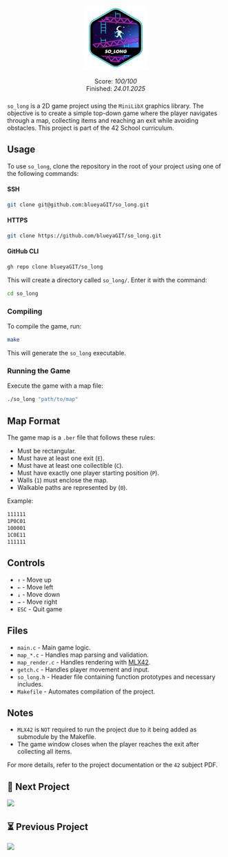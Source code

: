 <p align="center">
  <img src="https://github.com/blueyaGIT/blueyaGIT/blob/master/42_badges/so_longe.png?raw=true" alt="so_long"/>
</p>

<p align="center">
  Score: <i>100/100</i><br>
  Finished: <i>24.01.2025</i><br>
</p>

###

`so_long` is a 2D game project using the `MiniLibX` graphics library. The objective is to create a simple top-down game where the player navigates through a map, collecting items and reaching an exit while avoiding obstacles. This project is part of the 42 School curriculum.

## Usage

To use `so_long`, clone the repository in the root of your project using one of the following commands:

#### SSH
```bash
git clone git@github.com:blueyaGIT/so_long.git
```
#### HTTPS
```bash
git clone https://github.com/blueyaGIT/so_long.git
```
#### GitHub CLI
```bash
gh repo clone blueyaGIT/so_long
```
This will create a directory called `so_long/`. Enter it with the command:

```bash
cd so_long
```

### Compiling

To compile the game, run:

```bash
make
```

This will generate the `so_long` executable.

### Running the Game

Execute the game with a map file:

```bash
./so_long "path/to/map"
```

## Map Format

The game map is a `.ber` file that follows these rules:
- Must be rectangular.
- Must have at least one exit (`E`).
- Must have at least one collectible (`C`).
- Must have exactly one player starting position (`P`).
- Walls (`1`) must enclose the map.
- Walkable paths are represented by (`0`).

Example:
```
111111
1P0C01
100001
1C0E11
111111
```

## Controls

- `↑` - Move up
- `←` - Move left
- `↓` - Move down
- `→` - Move right
- `ESC` - Quit game

## Files

- `main.c` - Main game logic.
- `map_*.c` - Handles map parsing and validation.
- `map_render.c` - Handles rendering with <a href="https://github.com/codam-coding-college/MLX42.git" target="_blank">MLX42</a>.
- `getch.c` - Handles player movement and input.
- `so_long.h` - Header file containing function prototypes and necessary includes.
- `Makefile` - Automates compilation of the project.

## Notes

- `MLX42` is `NOT` required to run the project due to it being added as submodule by the Makefile.
- The game window closes when the player reaches the exit after collecting all items.

For more details, refer to the project documentation or the `42` subject PDF.

## 🚀 Next Project

<a href="https://github.com/blueyaGIT/push_swap"><img src="https://readme-typing-svg.demolab.com?font=Fira+Code&pause=1000&color=BF94E4&width=435&lines=push_swap"></a>

## ⏳ Previous Project

<a href="https://github.com/blueyaGIT/so_long"><img src="https://readme-typing-svg.demolab.com?font=Fira+Code&pause=1000&color=BF94E4&width=435&lines=so_long"></a>